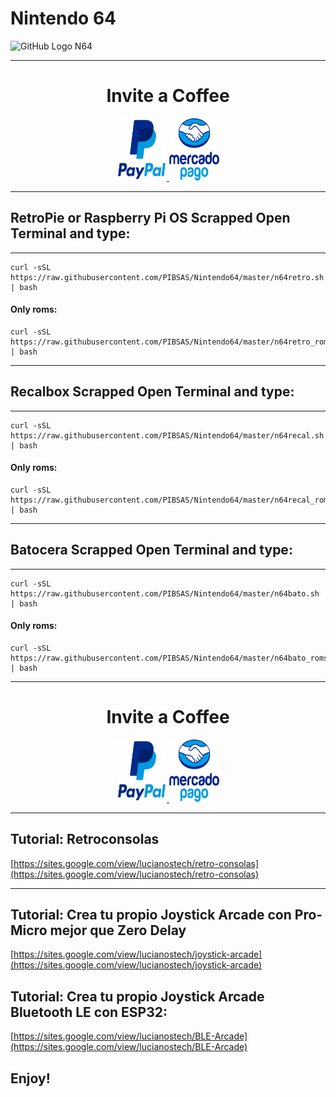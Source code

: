 # Nintendo 64

![GitHub Logo N64](/media/images/n64.svg)

----

<h1 align="center"> Invite a Coffee</h1>

<p align="center">
<a href="https://www.paypal.com/paypalme/RaspberryPiBsAs">
<img src="https://raw.githubusercontent.com/PIBSAS/MiPiTV/master/Paypal_2014_logo.png" alt="Invite a Coffee" width="80" height="100">
</a>
<a href="https://link.mercadopago.com.ar/raspberrypibsas">
<img src="https://raw.githubusercontent.com/PIBSAS/MiPiTV/master/MercadoPago.png" alt="Invite a Coffee" width="80" height="100">
</a>
</p>


----


## RetroPie or Raspberry Pi OS Scrapped Open Terminal and type:

----

```
curl -sSL https://raw.githubusercontent.com/PIBSAS/Nintendo64/master/n64retro.sh | bash
```
#### Only roms:
```
curl -sSL https://raw.githubusercontent.com/PIBSAS/Nintendo64/master/n64retro_roms.sh | bash
```

----

## Recalbox Scrapped Open Terminal and type:

----

```
curl -sSL https://raw.githubusercontent.com/PIBSAS/Nintendo64/master/n64recal.sh | bash
```

#### Only roms:
```
curl -sSL https://raw.githubusercontent.com/PIBSAS/Nintendo64/master/n64recal_roms.sh | bash
```

----

## Batocera Scrapped Open Terminal and type:

----

```
curl -sSL https://raw.githubusercontent.com/PIBSAS/Nintendo64/master/n64bato.sh | bash
```

#### Only roms:
```
curl -sSL https://raw.githubusercontent.com/PIBSAS/Nintendo64/master/n64bato_roms.sh | bash
```

----

<h1 align="center"> Invite a Coffee</h1>
<p align="center">
<a href="https://www.paypal.com/paypalme/RaspberryPiBsAs">
<img src="https://raw.githubusercontent.com/PIBSAS/MiPiTV/master/Paypal_2014_logo.png" alt="Invite a Coffee" width="80" height="100">
</a>
<a href="https://link.mercadopago.com.ar/raspberrypibsas">
<img src="https://raw.githubusercontent.com/PIBSAS/MiPiTV/master/MercadoPago.png" alt="Invite a Coffee" width="80" height="100">
</a>
</p>

----

## Tutorial: Retroconsolas
[https://sites.google.com/view/lucianostech/retro-consolas](https://sites.google.com/view/lucianostech/retro-consolas)

----

## Tutorial: Crea tu propio Joystick Arcade con Pro-Micro mejor que Zero Delay
[https://sites.google.com/view/lucianostech/joystick-arcade](https://sites.google.com/view/lucianostech/joystick-arcade)

## Tutorial: Crea tu propio Joystick Arcade Bluetooth LE con ESP32:
[https://sites.google.com/view/lucianostech/BLE-Arcade](https://sites.google.com/view/lucianostech/BLE-Arcade)

## Enjoy!
